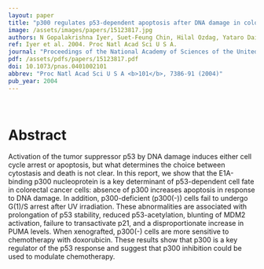 ```yaml
---
layout: paper
title: "p300 regulates p53-dependent apoptosis after DNA damage in colorectal cancer cells by modulation of PUMA/p21 levels."
image: /assets/images/papers/15123817.jpg
authors: N Gopalakrishna Iyer, Suet-Feung Chin, Hilal Ozdag, Yataro Daigo, De-En Hu, Massimiliano Cariati, Kevin Brindle, Samuel Aparicio, Carlos Caldas
ref: Iyer et al. 2004. Proc Natl Acad Sci U S A.
journal: "Proceedings of the National Academy of Sciences of the United States of America <b>101</b>, 7386-91 (2004)"
pdf: /assets/pdfs/papers/15123817.pdf
doi: 10.1073/pnas.0401002101
abbrev: "Proc Natl Acad Sci U S A <b>101</b>, 7386-91 (2004)"
pub_year: 2004
---
```


<br />
<div data-badge-popover="right" data-badge-type="donut" data-pmid="15123817" data-hide-no-mentions="true" class="altmetric-embed"></div>

# Abstract

Activation of the tumor suppressor p53 by DNA damage induces either cell cycle arrest or apoptosis, but what determines the choice between cytostasis and death is not clear. In this report, we show that the E1A-binding p300 nucleoprotein is a key determinant of p53-dependent cell fate in colorectal cancer cells: absence of p300 increases apoptosis in response to DNA damage. In addition, p300-deficient (p300(-)) cells fail to undergo G(1)/S arrest after UV irradiation. These abnormalities are associated with prolongation of p53 stability, reduced p53-acetylation, blunting of MDM2 activation, failure to transactivate p21, and a disproportionate increase in PUMA levels. When xenografted, p300(-) cells are more sensitive to chemotherapy with doxorubicin. These results show that p300 is a key regulator of the p53 response and suggest that p300 inhibition could be used to modulate chemotherapy.

